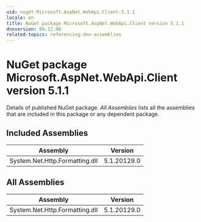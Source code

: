 ```yaml
---
uid: nuget-Microsoft.AspNet.WebApi.Client-5.1.1
locale: en
title: NuGet package Microsoft.AspNet.WebApi.Client version 5.1.1
dnnversion: 09.12.00
related-topics: referencing-dnn-assemblies
---
```


# NuGet package Microsoft.AspNet.WebApi.Client version 5.1.1
Details of published NuGet package.
*All Assemblies* lists all the assemblies that are included in this package or any dependent package.

## Included Assemblies

|Assembly|Version|
|---|---|
|System.Net.Http.Formatting.dll|5.1.20129.0|

## All Assemblies

|Assembly|Version|
|---|---|
|System.Net.Http.Formatting.dll|5.1.20129.0|

